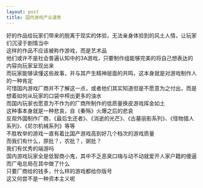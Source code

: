 ```yaml
---
layout: post
title: 国内游戏产业谴责
---
```


好的作品给玩家们带来的脱离于现实的体验，无法亲身体验到的风土人情，让玩家们沉浸于剧情当中<br>
这样的作品不应该被称作游戏，而是艺术品<br>
他们或许不是社会普遍认知中的3A游戏，只要制作组能够完美的将自己想表达的内容向玩家呈现出来<br>
而玩家能够读懂这些故事，并与其产生精神层面的共鸣，这本身就是对游戏制作人的一种肯定<br>
可惜国内游戏厂商并不了解这一点，或者他们其实知道但是不愿意为之付出，而是想着如何从玩家的口袋中榨出更多的油水<br>
而国内玩家也愿意为不作为的厂商所制作的低质量换皮游戏挥金如土<br>
这种事本身就是一种悲哀，自《秦殇》火爆之后的悲哀<br>
反观外国制作厂商，《最后生还者》、《消逝的光芒》、《古墓丽影系列》、《怪物猎人系列》、《尼尔机械系列》等等<br>
不胜枚举的游戏一直有着比国产游戏高到好几个档次的游戏质量<br>
而我们有什么，原批？，农批？，粥批？<br>
我们有优秀的端游吗<br>
国内游戏玩家全是低智商小鬼，其中不乏恶臭口嗨与动不动就爱开人家户籍的傻逼<br>
而广电总局在其中做了什么<br>
只要厂商给的钱多，什么样的游戏都给你版号<br>
这又何尝不是一种资本主义呢<br>
